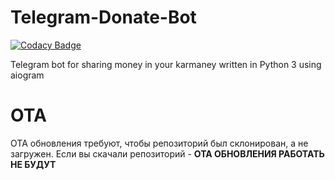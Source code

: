 # Telegram-Donate-Bot

[![Codacy Badge](https://api.codacy.com/project/badge/Grade/9a848312b1284dda8c5da8ab4f6c7463)](https://app.codacy.com/gh/rfoxxxyshit/Telegram-Donate-Bot?utm_source=github.com&utm_medium=referral&utm_content=rfoxxxyshit/Telegram-Donate-Bot&utm_campaign=Badge_Grade_Dashboard)

Telegram bot for sharing money in your karmaney written in Python 3 using aiogram 

# OTA
OTA обновления требуют, чтобы репозиторий был склонирован, а не загружен. Если вы скачали репозиторий - **OTA ОБНОВЛЕНИЯ РАБОТАТЬ НЕ БУДУТ**
